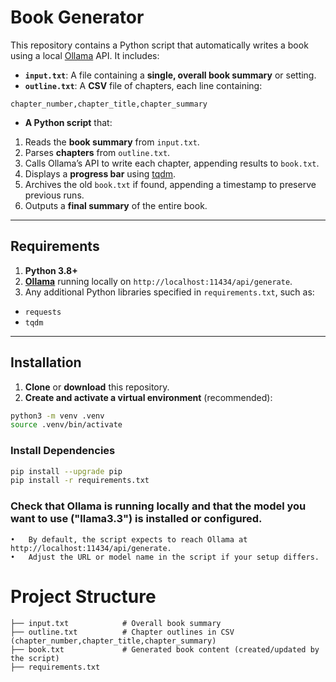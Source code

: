 # Book Generator

This repository contains a Python script that automatically writes a book using a local [Ollama](https://github.com/jmorganca/ollama) API. It includes:

- **`input.txt`**: A file containing a **single, overall book summary** or setting.  
- **`outline.txt`**: A **CSV** file of chapters, each line containing:  

```chapter_number,chapter_title,chapter_summary```

- **A Python script** that:
1. Reads the **book summary** from `input.txt`.  
2. Parses **chapters** from `outline.txt`.  
3. Calls Ollama’s API to write each chapter, appending results to `book.txt`.  
4. Displays a **progress bar** using [tqdm](https://github.com/tqdm/tqdm).  
5. Archives the old `book.txt` if found, appending a timestamp to preserve previous runs.  
6. Outputs a **final summary** of the entire book.

---

## Requirements

1. **Python 3.8+**  
2. **[Ollama](https://github.com/jmorganca/ollama)** running locally on `http://localhost:11434/api/generate`.  
3. Any additional Python libraries specified in `requirements.txt`, such as:  
 - `requests`  
 - `tqdm`  

---

## Installation

1. **Clone** or **download** this repository.  
2. **Create and activate a virtual environment** (recommended):
 ```bash
 python3 -m venv .venv
 source .venv/bin/activate
 ```

### Install Dependencies

```bash
pip install --upgrade pip
pip install -r requirements.txt
```

### Check that Ollama is running locally and that the model you want to use ("llama3.3") is installed or configured.
	•	By default, the script expects to reach Ollama at http://localhost:11434/api/generate.
	•	Adjust the URL or model name in the script if your setup differs.

# Project Structure
```
├── input.txt            # Overall book summary
├── outline.txt          # Chapter outlines in CSV (chapter_number,chapter_title,chapter_summary)
├── book.txt             # Generated book content (created/updated by the script)
├── requirements.txt
```